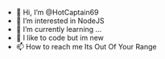 - 👋 Hi, I’m @HotCaptain69
- 👀 I’m interested in NodeJS
- 🌱 I’m currently learning ...
- 💞️ I like to code but im new
- 📫 How to reach me Its Out Of Your Range

<!---
HotCaptain69/HotCaptain69 is a ✨ special ✨ repository because its `README.md` (this file) appears on your GitHub profile.
You can click the Preview link to take a look at your changes.
--->
